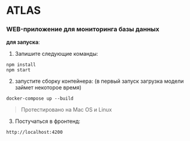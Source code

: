 # ATLAS

### WEB-приложение для мониторинга базы данных

**для запуска**:
1) Запишите следующие команды:
```
npm install
npm start
```
2) запустите сборку контейнера: (в первый запуск загрузка модели займет некоторое время)
```
docker-compose up --build
```
>Протестировано на Mac OS и Linux
>
3) Постучаться в фронтенд: 
```commandline
http://localhost:4200
```
